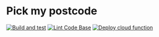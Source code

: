 # Pick my postcode

[![Build and test](https://github.com/andrew-field/pickmypostcode/actions/workflows/build-test.yml/badge.svg)](https://github.com/andrew-field/pickmypostcode/actions/workflows/build-test.yml)
[![Lint Code Base](https://github.com/andrew-field/pickmypostcode/actions/workflows/linter.yml/badge.svg)](https://github.com/andrew-field/pickmypostcode/actions/workflows/linter.yml)
[![Deploy cloud function](https://github.com/andrew-field/pickmypostcode/actions/workflows/deploy-cloud-function.yml/badge.svg)](https://github.com/andrew-field/pickmypostcode/actions/workflows/deploy-cloud-function.yml)
